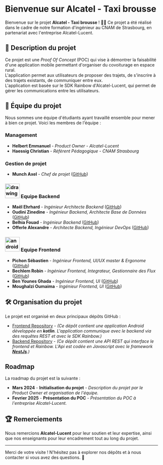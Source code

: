 # Bienvenue sur Alcatel - Taxi brousse

Bienvenue sur le projet **Alcatel - Taxi brousse** ! 🚗🌴
Ce projet a été réalisé dans le cadre de notre formation d'ingénieur au CNAM de Strasbourg, en partenariat avec l'entreprise Alcatel-Lucent.


## 🔧 Description du projet

Ce projet est une *Proof Of Concept* (POC) qui vise à démontrer la faisabilité d'une application mobile permettant d'organiser du covoiturage en espace rural.  
L'application permet aux utilisateurs de proposer des trajets, de s'inscrire à des trajets existants, de communiquer entre eux.  
L'application est basée sur le SDK Rainbow d'Alcatel-Lucent, qui permet de gérer les communications entre les utilisateurs.


## 👥 Équipe du projet

Nous sommes une équipe d'étudiants ayant travaillé ensemble pour mener à bien ce projet. Voici les membres de l'équipe :

### Management
- **Helbert Emmanuel** - *Product Owner - Alcatel-Lucent*
- **Haessig Christian** - *Référent Pédagogique - CNAM Strasbourg*

### Gestion de projet
- **Munch Axel** - *Chef de projet* ([GitHub](#))

### <img src="https://img.icons8.com/?size=100&id=9ESZMOeUioJS&format=png&color=000000" alt="drawing" style="width:3rem;"/> Equipe Backend
- **Maël Ehrhard** - *Ingénieur Architecte Backend* ([GitHub](#))
- **Oudini Zinedine** - *Ingénieur Backend, Architecte Base de Données* ([GitHub](#))
- **Belhia Fouad** - *Ingénieur Backend* ([GitHub](#))
- **Offerle Alexandre** - *Architecte Backend, Ingénieur DevOps* ([GitHub](#))

### <img src="https://img.icons8.com/?size=100&id=P2AnGyiJxMpp&format=png&color=000000" alt="android" style="width:3rem;"/> Equipe Frontend
- **Pichon Sébastien** - *Ingénieur Frontend, UI/UX master & Ergonome* ([GitHub](#))
- **Bechlem Robin** - *Ingénieur Frontend, Integrateur, Gestionnaire des Flux* ([GitHub](#))
- **Ben Younes Ghada** - *Ingénieur Frontend, UI* ([GitHub](#))
- **Moughalzi Oumaima** - *Ingénieur Frontend, UI* ([GitHub](#))


## 🛠️ Organisation du projet

Le projet est organisé en deux principaux dépôts GitHub :

- [Frontend Repository](https://github.com/alcatel-taxi-brousse/frontend) - *(Ce dépôt contient une application Android développée en **kotlin**. L'application communique avec le backend via des requêtes REST et avec le SDK Rainbow.)*
- [Backend Repository](https://github.com/alcatel-taxi-brousse/backend) - *(Ce dépôt contient une API REST qui interface le frontend et Rainbow. L'Api est codée en Javascript avec le framework **[NestJs](https://nestjs.com)**.)*


## Roadmap

La roadmap du projet est la suivante :
- **__Mars 2024__** - **Initialisation du projet** - *Description du projet par le Product Owner et organisation de l'équipe.*
- **__Fevrier 2025__** - **Présentation du POC** - *Présentation du POC à l'entreprise Alcatel-Lucent.*


## 🏆 Remerciements

Nous remercions **Alcatel-Lucent** pour leur soutien et leur expertise, ainsi que nos enseignants pour leur encadrement tout au long du projet.

---

Merci de votre visite ! N'hésitez pas à explorer nos dépôts et à nous contacter si vous avez des questions. 🚀

